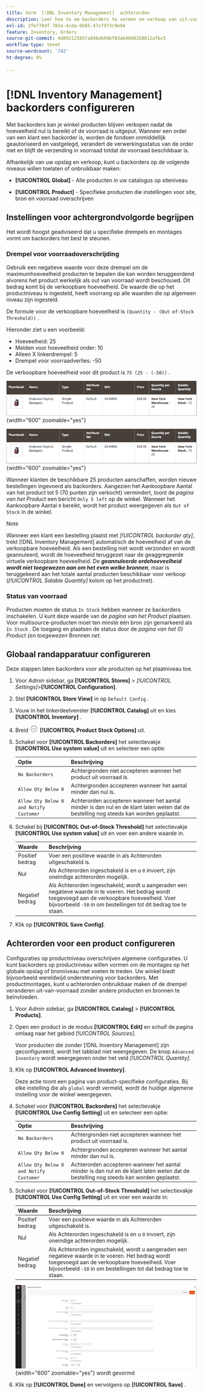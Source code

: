 ```yaml
---
title: Vorm  [!DNL Inventory Management]  achterorden
description: Leer hoe te om backorders te vormen om verkoop van uit-van-voorraad producten te steunen.
exl-id: 2fe778df-781e-4cda-8b85-47cf973c9e94
feature: Inventory, Orders
source-git-commit: 4d89212585fa846eb94bf83a640d0358812afbc5
workflow-type: tm+mt
source-wordcount: '742'
ht-degree: 0%

---
```


# [!DNL Inventory Management] backorders configureren

Met backorders kan je winkel producten blijven verkopen nadat de hoeveelheid nul is bereikt of de voorraad is uitgeput. Wanneer een order van een klant een backorder is, worden de fondsen onmiddellijk geautoriseerd en vastgelegd, verandert de verwerkingsstatus van de order niet en blijft de verzending in voorraad totdat de voorraad beschikbaar is.

Afhankelijk van uw opslag en verkoop, kunt u backorders op de volgende niveaus willen toelaten of onbruikbaar maken:

- **[!UICONTROL Global]** - Alle producten in uw catalogus op siteniveau

- **[!UICONTROL Product]** - Specifieke producten die instellingen voor site, bron en voorraad overschrijven

## Instellingen voor achtergrondvolgorde begrijpen

Het wordt hoogst geadviseerd dat u specifieke drempels en montages vormt om backorders het best te steunen.

### Drempel voor voorraadoverschrijding

Gebruik een negatieve waarde voor deze drempel om de maximumhoeveelheid producten te bepalen die kan worden teruggeordend alvorens het product werkelijk als out van voorraad wordt beschouwd. Dit bedrag komt bij de verkoopbare hoeveelheid. De waarde die op het productniveau is ingesteld, heeft voorrang op alle waarden die op algemeen niveau zijn ingesteld.

De formule voor de verkoopbare hoeveelheid is `(Quantity - (Out-of-Stock Threshold))` .

Hieronder ziet u een voorbeeld:

- Hoeveelheid: 25
- Melden voor hoeveelheid onder: 10
- Alleen X linkerdrempel: 5
- Drempel voor voorraadverlies: -50

De verkoopbare hoeveelheid voor dit product is `75 (25 - (-50))` .

![ Aanpasbare Hoeveelheid van het Voorbeeld vóór toegelaten backorders ](assets/inventory-backorders-before.png){width="600" zoomable="yes"}

![ Aanpasbare Aantal van het Voorbeeld na toegelaten backorders ](assets/inventory-backorders-after.png){width="600" zoomable="yes"}

Wanneer klanten de beschikbare 25 producten aanschaffen, worden nieuwe bestellingen ingevoerd als backorders. Aangezien het Aankoopbare Aantal van het product tot 5 (70 punten zijn verkocht) vermindert, toont de _pagina van het Product_ een bericht `Only 5 left` op de winkel. Wanneer het Aankoopbare Aantal `0` bereikt, wordt het product weergegeven als `Out of Stock` in de winkel.

>[!NOTE]
>
>Wanneer een klant een bestelling plaatst met _[!UICONTROL backorder qty]_, trekt [!DNL Inventory Management] automatisch de hoeveelheid af van de verkoopbare hoeveelheid. Als een bestelling niet wordt verzonden en wordt geannuleerd, wordt de hoeveelheid teruggezet naar de geaggregeerde virtuele verkoopbare hoeveelheid. De **_geannuleerde ordehoeveelheid wordt niet toegewezen aan om het even welke bronnen_**, maar is teruggekeerd aan het totale aantal producten beschikbaar voor verkoop (_[!UICONTROL Salable Quantity]_ kolom op het productnet).

<!--### Notify for Quantity Below JIRA MDVA-8099 MDVA-33783

The _Notify for Quantity Below_ configuration option is configurable at the global, source, and product levels. When it is enabled, the system sends an email notification when the product quantity reaches a level at or below the configured value. For this example, a notification is triggered when the product has a quantity of 10 or less. When backorders are enabled, _Notify for Quantity Below_ is determined by the Salable Quantity (`Salable Quantity = Quantity - (Out-of-Stock Threshold)`). -->

### Status van voorraad

Producten moeten de status `In Stock` hebben wanneer ze backorders inschakelen. U kunt deze waarde van de _pagina van het Product_ plaatsen. Voor multisource-producten moet ten minste één bron zijn gemarkeerd als `In Stock` . De toegang en plaatsen de status door de _pagina van het 0} Product {en toegewezen_ Bronnen _net._

## Globaal randapparatuur configureren

Deze stappen laten backorders voor alle producten op het plaatniveau toe.

1. Voor _Admin_ sidebar, ga **[!UICONTROL Stores]** > _[!UICONTROL Settings]_>**[!UICONTROL Configuration]**.

1. Stel **[!UICONTROL Store View]** in op `Default Config` .

1. Vouw in het linkerdeelvenster **[!UICONTROL Catalog]** uit en kies **[!UICONTROL Inventory]** .

1. Breid ![ selecteur van de Uitbreiding ](../assets/icon-display-expand.png) **[!UICONTROL Product Stock Options]** uit.

1. Schakel voor **[!UICONTROL Backorders]** het selectievakje **[!UICONTROL Use system value]** uit en selecteer een optie:

   | Optie | Beschrijving |
   | -- | -- |
   | `No Backorders` | Achtergronden niet accepteren wanneer het product uit voorraad is. |
   | `Allow Qty Below 0` | Achtergronden accepteren wanneer het aantal minder dan nul is. |
   | `Allow Qty Below 0 and Notify Customer` | Achterorden accepteren wanneer het aantal minder is dan nul en de klant laten weten dat de bestelling nog steeds kan worden geplaatst. |

1. Schakel bij **[!UICONTROL Out-of-Stock Threshold]** het selectievakje **[!UICONTROL Use system value]** uit en voer een andere waarde in.

   | Waarde | Beschrijving |
   | -- | -- |
   | Positief bedrag | Voer een positieve waarde in als Achterorden uitgeschakeld is. |
   | Nul | Als Achterorden ingeschakeld is en u `0` invoert, zijn oneindige achterorden mogelijk. |
   | Negatief bedrag | Als Achterorden ingeschakeld, wordt u aangeraden een negatieve waarde in te voeren. Het bedrag wordt toegevoegd aan de verkoopbare hoeveelheid. Voer bijvoorbeeld `-50` in om bestellingen tot dit bedrag toe te staan. |

1. Klik op **[!UICONTROL Save Config]**.

## Achterorden voor een product configureren

Configuraties op productniveau overschrijven algemene configuraties. U kunt backorders op productniveau willen vormen om de montages op het globale opslag of bronniveau met voeten te treden. Uw winkel biedt bijvoorbeeld wereldwijd ondersteuning voor backorders. Met productmontages, kunt u achterorden onbruikbaar maken of de drempel veranderen uit-van-voorraad zonder andere producten en bronnen te beïnvloeden.

1. Voor _Admin_ sidebar, ga **[!UICONTROL Catalog]** > **[!UICONTROL Products]**.

1. Open een product in de modus **[!UICONTROL Edit]** en schuif de pagina omlaag naar het gebied _[!UICONTROL Sources]_.

   Voor producten die zonder [!DNL Inventory Management] zijn geconfigureerd, wordt het tabblad niet weergegeven. De knop `Advanced Inventory` wordt weergegeven onder het veld _[!UICONTROL Quantity]_.

1. Klik op **[!UICONTROL Advanced Inventory]**.

   Deze actie toont een pagina van product-specifieke configuraties. Bij elke instelling die als `global` wordt vermeld, wordt de huidige algemene instelling voor de winkel weergegeven.

1. Schakel voor **[!UICONTROL Backorders]** het selectievakje **[!UICONTROL Use Config Setting]** uit en selecteer een optie:

   | Optie | Beschrijving |
   | -- | -- |
   | `No Backorders` | Achtergronden niet accepteren wanneer het product uit voorraad is. |
   | `Allow Qty Below 0` | Achtergronden accepteren wanneer het aantal minder dan nul is. |
   | `Allow Qty Below 0 and Notify Customer` | Achterorden accepteren wanneer het aantal minder is dan nul en de klant laten weten dat de bestelling nog steeds kan worden geplaatst. |

1. Schakel voor **[!UICONTROL Out-of-Stock Threshold]** het selectievakje **[!UICONTROL Use Config Setting]** uit en voer een waarde in:

   | Waarde | Beschrijving |
   | -- | -- |
   | Positief bedrag | Voer een positieve waarde in als Achterorden uitgeschakeld is. |
   | Nul | Als Achterorden ingeschakeld is en u `0` invoert, zijn oneindige achterorden mogelijk. |
   | Negatief bedrag | Als Achterorden ingeschakeld, wordt u aangeraden een negatieve waarde in te voeren. Het bedrag wordt toegevoegd aan de verkoopbare hoeveelheid. Voer bijvoorbeeld `-50` in om bestellingen tot dat bedrag toe te staan. |

   ![ Geavanceerde die Inventaris voor Achterorden ](assets/inventory-backorders-product-settings.png){width="600" zoomable="yes"} wordt gevormd

1. Klik op **[!UICONTROL Done]** en vervolgens op **[!UICONTROL Save]** .
